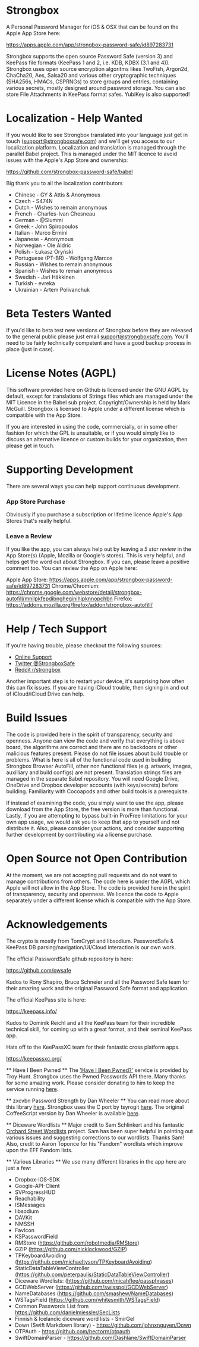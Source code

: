 # Strongbox
A Personal Password Manager for iOS & OSX that can be found on the Apple App Store here: 

https://apps.apple.com/app/strongbox-password-safe/id897283731

Strongbox supports the open source Password Safe (version 3) and KeePass file formats (KeePass 1 and 2, i.e. KDB, KDBX (3.1 and 4)). Strongbox uses open source encryption algoritms likes TwoFish, Argon2d, ChaCha20, Aes, Salsa20 and various other cryptographic techniques (SHA256s, HMACs, CSPRNGs) to store groups and entries, containing various secrets, mostly designed around password storage. You can also store File Attachments in KeePass format safes. YubiKey is also supported!

# Localization - Help Wanted
If you would like to see Strongbox translated into your language just get in touch (support@strongboxsafe.com) and we'll get you access to our localization platform. Localization and translation is managed through the parallel Babel project. This is managed under the MIT licence to avoid issues with the Apple's App Store and ownership:

https://github.com/strongbox-password-safe/babel

Big thank you to all the localization contributors

- Chinese - GY & Attis & Anonymous
- Czech - S474N
- Dutch - Wishes to remain anonymous
- French - Charles-Ivan Chesneau
- German - @Slummi
- Greek - John Spiropoulos
- Italian - Marco Ermini
- Japanese - Anonymous
- Norwegian - Ole Aldric
- Polish - Łukasz Oryński
- Portuguese (PT-BR) - Wolfgang Marcos
- Russian - Wishes to remain anonymous
- Spanish - Wishes to remain anonymous
- Swedish - Jari Häkkinen
- Turkish - evreka
- Ukrainian - Artem Polivanchuk

# Beta Testers Wanted
If you'd like to beta test new versions of Strongbox before they are released to the general public please just email support@strongboxsafe.com. You'll need to be fairly technically competent and have a good backup process in place (just in case).

# License Notes (AGPL)
This software provided here on Github is licensed under the GNU AGPL by default, except for translations of Strings files which are managed under the MIT Licence in the Babel sub project. Copyright/Ownership is held by Mark McGuill. Strongbox is licensed to Apple under a different license which is compatible with the App Store.

If you are interested in using the code, commercially, or in some other fashion for which the GPL is unsuitable, or if you would simply like to discuss an alternative licence or custom builds for your organization, then please get in touch.

# Supporting Development
There are several ways you can help support continuous development. 

### App Store Purchase
Obviously if you purchase a subscription or lifetime licence Apple's App Stores that's really helpful. 

### Leave a Review
If you like the app, you can always help out by leaving a *5 star review* in the App Store(s) (Apple, Mozilla or Google's stores). This is very helpful, and helps get the word out about Strongbox. If you can, please leave a positive comment too. You can review the App on Apple here:

Apple App Store: https://apps.apple.com/app/strongbox-password-safe/id897283731
Chrome/Chromium: https://chrome.google.com/webstore/detail/strongbox-autofill/mnilpkfepdibngheginihjpknnopchbn
Firefox: https://addons.mozilla.org/firefox/addon/strongbox-autofill/

# Help / Tech Support
If you're having trouble, please checkout the following sources:

- [Online Support](https://strongboxsafe.com/support/) 
- [Twitter @StrongboxSafe](https://twitter.com/StrongboxSafe "@StrongboxSafe") 
- [Reddit r/strongbox](https://www.reddit.com/r/strongbox/ "r/strongbox")

Another important step is to restart your device, it's surprising how often this can fix issues. If you are having iCloud trouble, then signing in and out of iCloud/iCloud Drive can help.

# Build Issues
The code is provided here in the spirit of transparency, security and openness. Anyone can view the code and verify that everything is above board, the algorithms are correct and there are no backdoors or other malicious features present. Please do not file issues about build trouble or problems. What is here is all of the functional code used in building Strongbox Browser AutoFill, other non functional files (e.g. artwork, images, auxilliary and build configs) are not present. Translation strings files are managed in the separate Babel repository. You will need Google Drive, OneDrive and Dropbox developer accounts (with keys/secrets) before building. Familiarity with Cocoapods and other build tools is a prerequisite.

If instead of examining the code, you simply want to use the app, please download from the App Store, the free version is more than functional. Lastly, if you are attempting to bypass built-in Pro/Free limitations for your own app usage, we would ask you to keep that app to yourself and not distribute it. Also, please consider your actions, and consider supporting further development by contributing via a license purchase.

# Open Source not Open Contribution
At the moment, we are not accepting pull requests and do not want to manage contributions from others. The code here is under the AGPL which Apple will not allow in the App Store. The code is provided here in the spirit of transparency, security and openness. We licence the code to Apple separately under a different license which is compatible with the App Store.

# Acknowledgements
The crypto is mostly from TomCrypt and libsodium. PasswordSafe & KeePass DB parsing/navigation/UI/Cloud interaction is our own work. 

The official PasswordSafe github repository is here:

https://github.com/pwsafe

Kudos to Rony Shapiro, Bruce Schneier and all the Password Safe team for their amazing work and the original Password Safe format and application.

The official KeePass site is here:

https://keepass.info/

Kudos to Dominik Reichl and all the KeePass team for their incredible technical skill, for coming up with a great format, and their seminal KeePass app. 

Hats off to the KeePassXC team for their fantastic cross platform apps. 

https://keepassxc.org/

** Have I Been Pwned **
The ['Have I Been Pwned?'](https://haveibeenpwned.com/) service is provided by Troy Hunt. Strongbox uses the Pwned Passwords API there. Many thanks for some amazing work. Please consider donating to him to keep the service running [here](https://haveibeenpwned.com/Donate).

** zxcvbn Password Strength by Dan Wheeler **
You can read more about this library [here](https://dropbox.tech/security/zxcvbn-realistic-password-strength-estimation). Strongbox uses the C port by tsyrogit [here](https://github.com/tsyrogit/zxcvbn-c). The original CoffeeScript version by Dan Wheeler is available [here](https://github.com/dropbox/zxcvbn). 

** Diceware Wordlists **
Major credit to Sam Schlinkert and his fantastic [Orchard Street Wordlists](https://github.com/sts10/orchard-street-wordlists) project. Sam has been super helpful in pointing out various issues and suggesting corrections to our wordlists. Thanks Sam! Also, credit to Aaron Toponce for his "Fandom" wordlists which improve upon the EFF Fandom lists.

** Various Libraries **
We use many different libraries in the app here are just a few:

- Dropbox-iOS-SDK
- Google-API-Client
- SVProgressHUD
- Reachability
- ISMessages
- libsodium
- DAVKit
- NMSSH
- FavIcon 
- KSPasswordField
- RMStore (https://github.com/robotmedia/RMStore)
- GZIP (https://github.com/nicklockwood/GZIP)
- TPKeyboardAvoiding (https://github.com/michaeltyson/TPKeyboardAvoiding)
- StaticDataTableViewController (https://github.com/peterpaulis/StaticDataTableViewController)
- Diceware Wordlists: (https://github.com/micahflee/passphrases)
- GCDWebServer (https://github.com/swisspol/GCDWebServer)
- NameDatabases (https://github.com/smashew/NameDatabases)
- WSTagsField (https://github.com/whitesmith/WSTagsField)
- Common Passwords List from https://github.com/danielmiessler/SecLists
- Finnish & Icelandic diceware word lists - SmirGel
- Down (Swift Markdown library) - https://github.com/johnxnguyen/Down
- OTPAuth - https://github.com/hectorm/otpauth
- SwiftDomainParser - https://github.com/Dashlane/SwiftDomainParser
